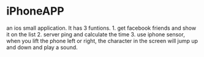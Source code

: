iPhoneAPP
=========

an ios small application. It has 3 funtions. 1. get facebook friends and show it on the list 2. server ping and calculate the time 3. use iphone sensor, when you lift the phone left or right, the character in the screen will jump up and down and play a sound.
